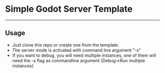 # Simple Godot Server Template
---
## Usage
- Just clone this repo or create one from the template.
- The server mode is activated with command line argument "-s"
- If you want to debug, you will need multiple instances, one of them will need the -s flag as commandline argument (Debug->Run multiple instances)
